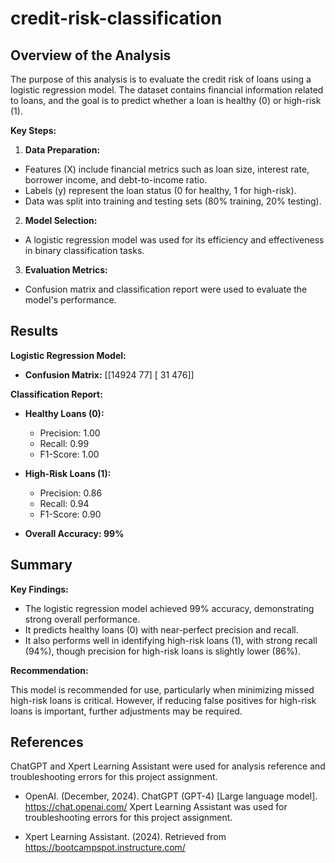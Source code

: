 # credit-risk-classification

## Overview of the Analysis

The purpose of this analysis is to evaluate the credit risk of loans using a logistic regression model. The dataset contains financial information related to loans, and the goal is to predict whether a loan is healthy (0) or high-risk (1).

**Key Steps:**

1. **Data Preparation:**

- Features (X) include financial metrics such as loan size, interest rate, borrower income, and debt-to-income ratio.
- Labels (y) represent the loan status (0 for healthy, 1 for high-risk).
- Data was split into training and testing sets (80% training, 20% testing).

2. **Model Selection:**

- A logistic regression model was used for its efficiency and effectiveness in binary classification tasks.

3. **Evaluation Metrics:**

- Confusion matrix and classification report were used to evaluate the model's performance.

## Results

**Logistic Regression Model:**

- **Confusion Matrix:**
[[14924    77]
 [   31   476]]

**Classification Report:**

- **Healthy Loans (0):**
    - Precision: 1.00
    - Recall: 0.99
    - F1-Score: 1.00
      
- **High-Risk Loans (1):**
    - Precision: 0.86
    - Recall: 0.94
    - F1-Score: 0.90
      
- **Overall Accuracy: 99%**

## Summary

**Key Findings:**

- The logistic regression model achieved 99% accuracy, demonstrating strong overall performance.
- It predicts healthy loans (0) with near-perfect precision and recall.
- It also performs well in identifying high-risk loans (1), with strong recall (94%), though precision for high-risk loans is slightly lower (86%).

**Recommendation:**

This model is recommended for use, particularly when minimizing missed high-risk loans is critical. However, if reducing false positives for high-risk loans is important, further adjustments may be required.


## References 

ChatGPT and Xpert Learning Assistant were used for analysis reference and troubleshooting errors for this project assignment.

- OpenAI. (December, 2024). ChatGPT (GPT-4) [Large language model]. https://chat.openai.com/ Xpert Learning Assistant was used for troubleshooting errors for this project assignment.

- Xpert Learning Assistant. (2024). Retrieved from https://bootcampspot.instructure.com/
